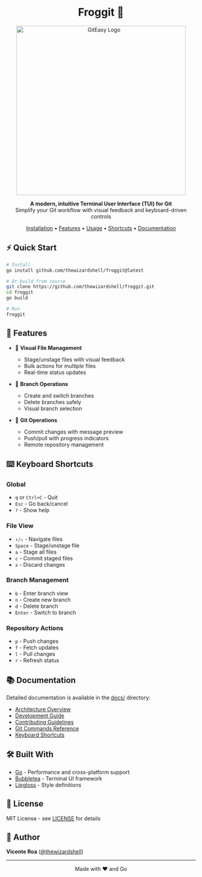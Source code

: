 <h1 align="center">Froggit 🐸</h1>

<p align="center">
  <img src="https://github.com/user-attachments/assets/d4194260-341d-425c-872d-ae623c1ec189" alt="GitEasy Logo" width="450" />
</p>

<p align="center">
  <strong>A modern, intuitive Terminal User Interface (TUI) for Git</strong><br>
  Simplify your Git workflow with visual feedback and keyboard-driven controls
</p>

<p align="center">
  <a href="https://froggit-docs.vercel.app/guides/install/">Installation</a> •
  <a href="#features">Features</a> •
  <a href="#usage">Usage</a> •
  <a href="https://github.com/thewizardshell/froggit/blob/master/docs/keyboard-shortcuts.md">Shortcuts</a> •
  <a href="https://github.com/thewizardshell/froggit/tree/master/docs">Documentation</a>
</p>

## ⚡️ Quick Start

```bash
# Install
go install github.com/thewizardshell/froggit@latest

# Or build from source
git clone https://github.com/thewizardshell/froggit.git
cd froggit
go build

# Run
froggit
```

## 🎯 Features

- 📁 **Visual File Management**
  - Stage/unstage files with visual feedback
  - Bulk actions for multiple files
  - Real-time status updates

- 🌿 **Branch Operations**
  - Create and switch branches
  - Delete branches safely
  - Visual branch selection

- 🔄 **Git Operations**
  - Commit changes with message preview
  - Push/pull with progress indicators
  - Remote repository management

## ⌨️ Keyboard Shortcuts

### Global
- `q` or `Ctrl+C` - Quit
- `Esc` - Go back/cancel
- `?` - Show help

### File View
- `↑/↓` - Navigate files
- `Space` - Stage/unstage file
- `a` - Stage all files
- `c` - Commit staged files
- `x` - Discard changes

### Branch Management
- `b` - Enter branch view
- `n` - Create new branch
- `d` - Delete branch
- `Enter` - Switch to branch

### Repository Actions
- `p` - Push changes
- `f` - Fetch updates
- `l` - Pull changes
- `r` - Refresh status

## 📚 Documentation

Detailed documentation is available in the [docs/](docs/) directory:

- [Architecture Overview](docs/architecture.md)
- [Development Guide](docs/development.md)
- [Contributing Guidelines](docs/contributing.md)
- [Git Commands Reference](docs/git-commands.md)
- [Keyboard Shortcuts](docs/keyboard-shortcuts.md)

## 🛠️ Built With

- [Go](https://golang.org/) - Performance and cross-platform support
- [Bubbletea](https://github.com/charmbracelet/bubbletea) - Terminal UI framework
- [Lipgloss](https://github.com/charmbracelet/lipgloss) - Style definitions

## 📝 License

MIT License - see [LICENSE](LICENSE) for details

## 👤 Author

**Vicente Roa** ([@thewizardshell](https://github.com/thewizardshell))

---

<p align="center">
  Made with ❤️ and Go
</p>
